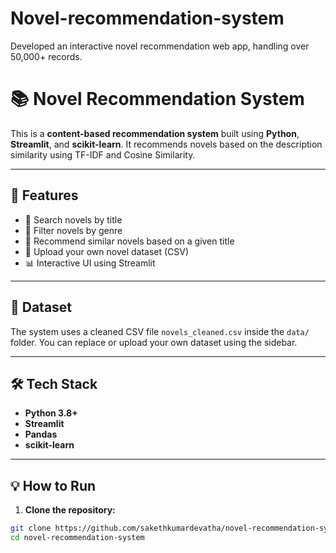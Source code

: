 # Novel-recommendation-system
 Developed an interactive novel recommendation web app, handling over 50,000+ records.


# 📚 Novel Recommendation System

This is a **content-based recommendation system** built using **Python**, **Streamlit**, and **scikit-learn**. It recommends novels based on the description similarity using TF-IDF and Cosine Similarity.

---

## 🚀 Features

- 🔎 Search novels by title
- 🎯 Filter novels by genre
- 🤖 Recommend similar novels based on a given title
- 📂 Upload your own novel dataset (CSV)
- 📊 Interactive UI using Streamlit

---

## 📁 Dataset

The system uses a cleaned CSV file `novels_cleaned.csv` inside the `data/` folder. You can replace or upload your own dataset using the sidebar.

---

## 🛠️ Tech Stack

- **Python 3.8+**
- **Streamlit**
- **Pandas**
- **scikit-learn**

---

## 💡 How to Run

1. **Clone the repository:**

```bash
git clone https://github.com/sakethkumardevatha/novel-recommendation-system.git
cd novel-recommendation-system
